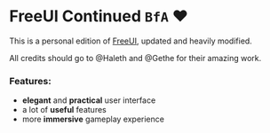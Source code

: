 # FreeUI Continued  `BfA` ❤
This is a personal edition of [FreeUI](https://github.com/Haleth/FreeUI), updated and heavily modified.

All credits should go to @Haleth and @Gethe for their amazing work.

### Features:
* **elegant** and **practical** user interface
* a lot of **useful** features
* more **immersive** gameplay experience

